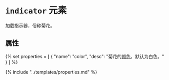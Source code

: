 # `indicator` 元素

加载指示器，俗称菊花。

## 属性

{% set properties = [
	{ "name": "color", "desc": "菊花的<a href='../basics/Style.md#颜色'>颜色</a>，默认为白色。" }
] %}

{% include "../templates/properties.md" %}
